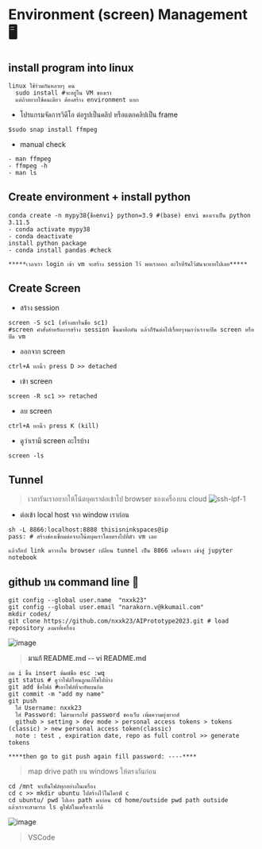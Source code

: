 # **Environment (screen) Management 🖥**

## install program into linux
```
linux ใช้ร่วมกันหลายๆ คน
  sudo install #จะอยู่ใน VM ของเรา
  แต่ถ้าอยากใช้คนเดียว ต้องสร้าง environment แยก
```

* โปรแกรมจัดการวิดีโอ ต่อรูปเป็นคลิป หรือแตกคลิปเป็น frame
```
$sudo snap install ffmpeg
```

* manual check
```
- man ffmpeg
- ffmpeg -h
- man ls
```

## **Create environment** + install python
```
conda create -n mypy38{ชื่อenvi} python=3.9 #(base) envi ของเราเป็น python 3.11.5
- conda activate mypy38
- conda deactivate
install python package
- conda install pandas #check
```
    *****เวลาเรา login เข้า vm จะสร้าง session ไว้ พอเราออก อะไรที่รันไว้มันจะหายไปเลย*****


## **Create Screen**
* สร้าง session
```
screen -S sc1 (สร้างสกรีนชื่อ sc1)
#screen คำสั่งสำหรับการสร้าง session ขึ้นมาอีกอัน แล้วก็รันต่อไปเรื่อยๆจนกว่าเราจะปิด screen หรือปิด vm
```

* ออกจาก screen
```
ctrl+A ยกนิ้ว press D >> detached
```

* เข้า screen
```
screen -R sc1 >> retached
```

* ลบ screen
```
ctrl+A ยกนิ้ว press K (kill)
```

* ดูว่าเรามี screen อะไรบ้าง
```
screen -ls
```

## **Tunnel**
> เวลารันเราอยากให้โน้ตบุคเราต่อเข้าไป browser ของเครื่องบน cloud
![ssh-lpf-1](https://github.com/nxxk23/AIPrototype2023/assets/108257495/79ffaf2f-824d-46d1-8355-f3cc2b5da7e7)

* ต่อเข้า local host จาก window เราก่อน
```
sh -L 8866:localhost:8888 thisisninkspaces@ip
pass: # สร้างช่องเชื่อมต่อจากโน้ตบุคเราโดยตรงไปที่ตัว vm เลย
```
    แล้วก็อป link มาวางใน browser เปลี่ยน tunnel เป็น 8866 เครื่องเรา เข้าสู่ jupyter notebook


## **github บน command line 👾**
```
git config --global user.name  "nxxk23"
git config --global user.email "narakorn.v@kkumail.com"
mkdir codes/
git clone https://github.com/nxxk23/AIPrototype2023.git # load repository ลงมาที่เครื่อง
```
![image](https://github.com/nxxk23/AIPrototype2023/assets/108257495/1839fa23-664d-4678-96bf-11d07718d389)


> **มาแก้ README.md -- vi README.md**
```
กด i ขึ้น insert พิมพ์ชื่อ esc :wq
git status # ดูว่าไฟล์ไหนถูกแก้ไขไปบ้าง
git add ชื่อไฟล์ #เอาไฟล์ที่จะอัพบนกิต
git commit -m "add my name"
git push
  ใส่ Username: nxxk23
  ใส่ Password: ไม่สามารถใส่ password ของเว็บ เพิ่มความยุ่งยากส์
  github > setting > dev mode > personal access tokens > tokens (classic) > new personal access token(classic)
  note : test , expiration date, repo as full control >> generate tokens
```
    ****then go to git push again fill password: ----****

> map drive path บน windows ให้ตรงกันก่อน
```
cd /mnt จะเห็นไฟล์ทุกอย่างในเครื่อง
cd c >> mkdir ubuntu ไปสร้างไว้ในไดรฟ์ c
cd ubuntu/ pwd ไปเอา path มาก่อน cd home/outside pwd path outside
แล้วเราจะสามารถ ls ดูไฟล์ในเครื่องเราได้
```
![image](https://github.com/nxxk23/AIPrototype2023/assets/108257495/b02314f6-55a5-4a21-868b-d8a006a31e36)

> VSCode
